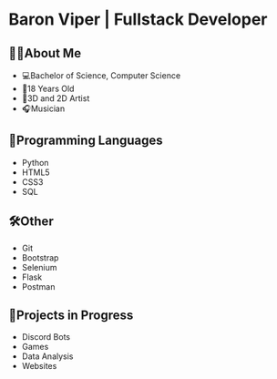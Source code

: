 # Baron Viper | Fullstack Developer


## 🐱‍👤About Me
- 💻Bachelor of Science, Computer Science
- 🎂18 Years Old
- 🎨3D and 2D Artist
- 🎧Musician

## 🤖Programming Languages
- Python
- HTML5
- CSS3
- SQL

## 🛠Other
- Git
- Bootstrap
- Selenium
- Flask
- Postman

## 🚧Projects in Progress
- Discord Bots
- Games
- Data Analysis
- Websites
